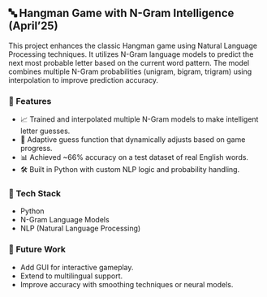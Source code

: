 ## 🔤 Hangman Game with N-Gram Intelligence (April’25)

This project enhances the classic Hangman game using Natural Language Processing techniques. It utilizes N-Gram language models to predict the next most probable letter based on the current word pattern. The model combines multiple N-Gram probabilities (unigram, bigram, trigram) using interpolation to improve prediction accuracy.

### 🚀 Features
- 📈 Trained and interpolated multiple N-Gram models to make intelligent letter guesses.
- 🧠 Adaptive guess function that dynamically adjusts based on game progress.
- 📊 Achieved ~66% accuracy on a test dataset of real English words.
- 🛠️ Built in Python with custom NLP logic and probability handling.

### 🧰 Tech Stack
- Python
- N-Gram Language Models
- NLP (Natural Language Processing)

### 📂 Future Work
- Add GUI for interactive gameplay.
- Extend to multilingual support.
- Improve accuracy with smoothing techniques or neural models.

